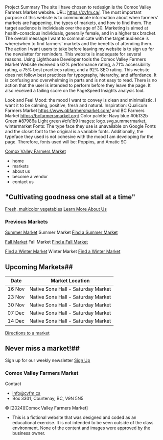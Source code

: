 Project Summary
The site I have chosen to redesign is the Comox Valley Farmers Market website. URL: https://cvfm.ca/. The most important purpose of this website is to communicate information about when farmers' markets are happening, the types of markets, and how to find them. The target audience is individuals over the age of 30. Marketing is aimed at health-conscious individuals, generally female, and in a higher tax bracket. The overall message I want to communicate with the target audience is where/when to find farmers' markets and the benefits of attending them. The action I want users to take before leaving my website is to sign up for the newsletter for reminders. This website is inadequate for several reasons. Using Lighthouse Developer tools the Comox Valley Farmers Market Website received a 62% performance rating, a 71% accessibility rating, a 75% best practices rating, and a 92% SEO rating. This website does not follow best practices for typography, hierarchy, and affordance. It is confusing and overwhelming in parts and is not easy to read. There is no action that the user is intended to perform before they leave the page. It also received a failing score on the PageSpeed Insights analysis tool.

Look and Feel
Mood: the mood I want to convey is clean and minimalistic. I want it to be calming, positive, fresh and natural.
Inspiration: Qualicum Farmers Market https://www.qbfarmersmarket.com/ and BC Farmers Market https://bcfarmersmarket.org/
Color palette: Navy blue #0b132b Green #87986a Light green #cfe1b9
Images: logo.svg,summermarket, wintermarket
Fonts: The type face they use is unavailable on Google Fonts and the closet font to the original is a variable fonts. Additionally, the typeface they used is not cohesive with the mood I am developing for the page. Therefore, fonts used will be: Poppins, and Amatic SC

<!--------- Markdown --------->

<!-- Homepage -->

<!-- Header -->

[Comox Valley Farmers Market](images/to/logo)

- home
- markets
- about us
- become a vendor
- contact us

<!-- Hero section -->

## "Cultivating goodness one stall at a time"

[Fresh, multicolor vegetables](images/to/hero-veg.jpg)
[Learn More About Us](markets.html)

<!-- Portfolio section -->

### Previous Markets

[Summer Market](images/to/summer-market.jpg)
Summer Market
[Find a Summer Market](markets.html)

[Fall Market](images/to/fall-market.jpg)
Fall Market
[Find a Fall Market](markets.html)

[Find a Winter Market](images/to/winter-market.jpg)
Winter Market
[Find a Winter Market](markets.html)

<!-- Calendar section -->

## Upcoming Markets##

| Date   | Market Location                    |
| ------ | ---------------------------------- |
| 16 Nov | Native Sons Hall - Saturday Market |
| 23 Nov | Native Sons Hall - Saturday Market |
| 30 Nov | Native Sons Hall - Saturday Market |
| 07 Dec | Native Sons Hall - Saturday Market |
| 14 Dec | Native Sons Hall - Saturday Market |

[Directions to a market](markets.html)

<!-- Call to action -->

## Never miss a market!##

Sign up for our weekly newsletter
[Sign Up](http://linksomewhere)

<!-- Footer -->

### Comox Valley Farmers Market

Contact

- info@cvfm.ca
- Box 3301, Courtenay, BC, V9N 5N5

&copy; [2024][Comox Valley Farmers Market]

- This is a fictional website that was designed and coded as an educational exercise. It is not intended to be seen outside of the class environment. None of the content and images were approved by the business owner.
